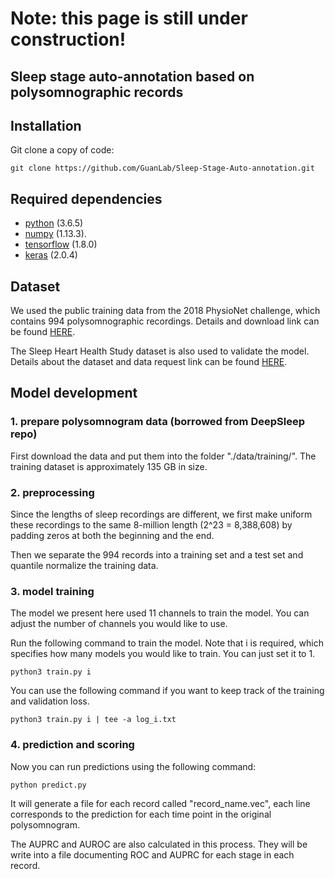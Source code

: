 # Note: this page is still under construction!

## Sleep stage auto-annotation based on polysomnographic records

## Installation
Git clone a copy of code:
```
git clone https://github.com/GuanLab/Sleep-Stage-Auto-annotation.git
```
## Required dependencies

* [python](https://www.python.org) (3.6.5)
* [numpy](http://www.numpy.org/) (1.13.3). 
* [tensorflow](https://www.tensorflow.org/) (1.8.0)
* [keras](https://keras.io/) (2.0.4)

## Dataset

We used the public training data from the 2018 PhysioNet challenge, which contains 994 polysomnographic recordings. Details and download link can be found [HERE](https://physionet.org/physiobank/database/challenge/2018/).

The Sleep Heart Health Study dataset is also used to validate the model. Details about the dataset and data request link can be found [HERE](https://sleepdata.org/datasets/shhs).

## Model development 

### 1. prepare polysomnogram data (borrowed from DeepSleep repo)

First download the data and put them into the folder "./data/training/". The training dataset is approximately 135 GB in size.


### 2. preprocessing

Since the lengths of sleep recordings are different, we first make uniform these recordings to the same 8-million length (2^23 = 8,388,608) by padding zeros at both the beginning and the end. 

Then we separate the 994 records into a training set and a test set and quantile normalize the training data.

### 3. model training
The model we present here used 11 channels to train the model. You can adjust the number of channels you would like to use.

Run the following command to train the model. Note that i is required, which specifies how many models you would like to train. You can just set it to 1. 
```
python3 train.py i 
```
You can use the following command if you want to keep track of the training and validation loss.
```
python3 train.py i | tee -a log_i.txt
```

### 4. prediction and scoring

Now you can run predictions using the following command:
```
python predict.py
```
It will generate a file for each record called "record_name.vec", each line corresponds to the prediction for each time point in the original polysomnogram.

The AUPRC and AUROC are also calculated in this process. They will be write into a file documenting ROC and AUPRC for each stage in each record.



